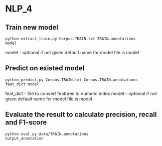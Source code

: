 # NLP_4
## Train new model
<code>python extract_train.py Corpus.TRAIN.txt TRAIN.annotations model</code>

model - optional if not given default name for model file is model

## Predict on existed model
<code>python predict.py Corpus.TRAIN.txt Corpus.TRAIN.annotations feat_dict model</code>

feat_dict - file to convert features to numeric index
model - optional if not given default name for model file is model

## Evaluate the result to calculate precision, recall and F1-score
<code>python eval.py data/TRAIN.annotations output_annotation</code>
